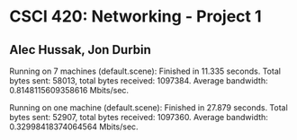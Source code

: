 # CSCI 420: Networking - Project 1
## Alec Hussak, Jon Durbin

Running on 7 machines (default.scene):
Finished in 11.335 seconds.
Total bytes sent: 58013, total bytes received: 1097384.
Average bandwidth: 0.8148115609358616 Mbits/sec.

Running on one machine (default.scene):
Finished in 27.879 seconds.
Total bytes sent: 52907, total bytes received: 1097360.
Average bandwidth: 0.32998418374064564 Mbits/sec.